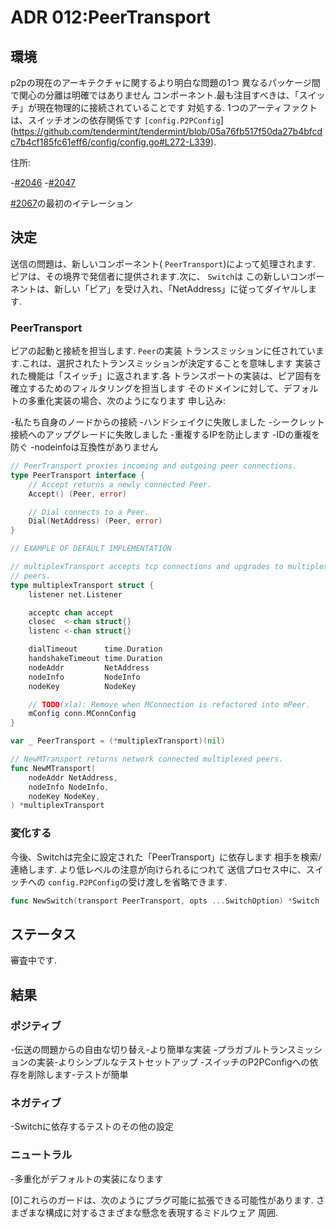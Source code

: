 # ADR 012:PeerTransport

## 環境

p2pの現在のアーキテクチャに関するより明白な問題の1つ
異なるパッケージ間で関心の分離は明確ではありません
コンポーネント.最も注目すべきは、「スイッチ」が現在物理的に接続されていることです
対処する. 1つのアーティファクトは、スイッチオンの依存関係です
`[config.P2PConfig`](https://github.com/tendermint/tendermint/blob/05a76fb517f50da27b4bfcdc7b4cf185fc61eff6/config/config.go#L272-L339).

住所:

-[#2046](https://github.com/tendermint/tendermint/issues/2046)
-[#2047](https://github.com/tendermint/tendermint/issues/2047)

[#2067](https://github.com/tendermint/tendermint/issues/2067)の最初のイテレーション

## 決定

送信の問題は、新しいコンポーネント( `PeerTransport`)によって処理されます.
ピアは、その境界で発信者に提供されます.次に、 `Switch`は
この新しいコンポーネントは、新しい「ピア」を受け入れ、「NetAddress」に従ってダイヤルします.

### PeerTransport

ピアの起動と接続を担当します. `Peer`の実装
トランスミッションに任されています.これは、選択されたトランスミッションが決定することを意味します
実装された機能は「スイッチ」に返されます.各
トランスポートの実装は、ピア固有を確立するためのフィルタリングを担当します
そのドメインに対して、デフォルトの多重化実装の場合、次のようになります
申し込み:

-私たち自身のノードからの接続
-ハンドシェイクに失敗しました
-シークレット接続へのアップグレードに失敗しました
-重複するIPを防止します
-IDの重複を防ぐ
-nodeinfoは互換性がありません

```go
// PeerTransport proxies incoming and outgoing peer connections.
type PeerTransport interface {
	// Accept returns a newly connected Peer.
	Accept() (Peer, error)

	// Dial connects to a Peer.
	Dial(NetAddress) (Peer, error)
}

// EXAMPLE OF DEFAULT IMPLEMENTATION

// multiplexTransport accepts tcp connections and upgrades to multiplexted
// peers.
type multiplexTransport struct {
	listener net.Listener

	acceptc chan accept
	closec  <-chan struct{}
	listenc <-chan struct{}

	dialTimeout      time.Duration
	handshakeTimeout time.Duration
	nodeAddr         NetAddress
	nodeInfo         NodeInfo
	nodeKey          NodeKey

	// TODO(xla): Remove when MConnection is refactored into mPeer.
	mConfig conn.MConnConfig
}

var _ PeerTransport = (*multiplexTransport)(nil)

// NewMTransport returns network connected multiplexed peers.
func NewMTransport(
	nodeAddr NetAddress,
	nodeInfo NodeInfo,
	nodeKey NodeKey,
) *multiplexTransport
```

### 変化する

今後、Switchは完全に設定された「PeerTransport」に依存します
相手を検索/連絡します. より低レベルの注意が向けられるにつれて
送信プロセス中に、スイッチへの `config.P2PConfig`の受け渡しを省略できます.

```go
func NewSwitch(transport PeerTransport, opts ...SwitchOption) *Switch
```

## ステータス

審査中です.

## 結果

### ポジティブ

-伝送の問題からの自由な切り替え-より簡単な実装
-プラガブルトランスミッションの実装-よりシンプルなテストセットアップ
-スイッチのP2PConfigへの依存を削除します-テストが簡単

### ネガティブ

-Switchに依存するテストのその他の設定

### ニュートラル

-多重化がデフォルトの実装になります

[0]これらのガードは、次のようにプラグ可能に拡張できる可能性があります.
さまざまな構成に対するさまざまな懸念を表現するミドルウェア
周囲.
